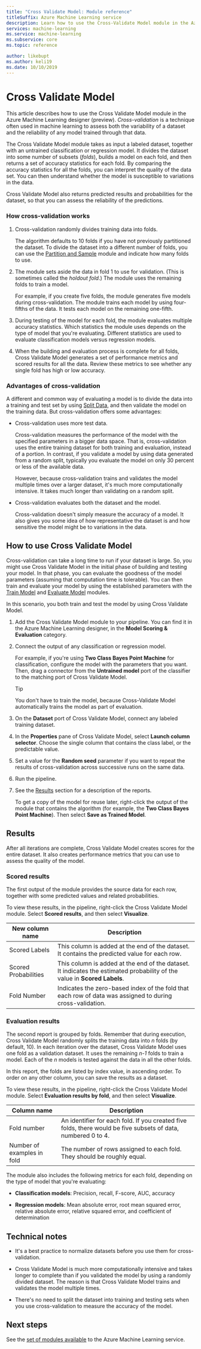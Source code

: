 ```yaml
---
title: "Cross Validate Model: Module reference"
titleSuffix: Azure Machine Learning service
description: Learn how to use the Cross-Validate Model module in the Azure Machine Learning service to cross-validate parameter estimates for classification or regression models by partitioning the data.
services: machine-learning
ms.service: machine-learning
ms.subservice: core
ms.topic: reference

author: likebupt
ms.author: keli19
ms.date: 10/10/2019
---
```

# Cross Validate Model

This article describes how to use the Cross Validate Model module in the Azure Machine Learning designer (preview). *Cross-validation* is a technique often used in machine learning to assess both the variability of a dataset and the reliability of any model trained through that data.  

The Cross Validate Model module takes as input a labeled dataset, together with an untrained classification or regression model. It divides the dataset into some number of subsets (*folds*), builds a model on each fold, and then returns a set of accuracy statistics for each fold. By comparing the accuracy statistics for all the folds, you can interpret the quality of the data set. You can then understand whether the model is susceptible to variations in the data.  

Cross Validate Model also returns predicted results and probabilities for the dataset, so that you can assess the reliability of the predictions.  

### How cross-validation works

1. Cross-validation randomly divides training data into folds. 

   The algorithm defaults to 10 folds if you have not previously partitioned the dataset. To divide the dataset into a different number of folds, you can use the [Partition and Sample](partition-and-sample.md) module and indicate how many folds to use.  

2.  The module sets aside the data in fold 1 to use for validation. (This is sometimes called the *holdout fold*.) The module uses the remaining folds to train a model. 

    For example, if you create five folds, the module generates five models during cross-validation. The module trains each model by using four-fifths of the data. It tests each model on the remaining one-fifth.  

3.  During testing of the model for each fold, the module evaluates multiple accuracy statistics. Which statistics the module uses depends on the type of model that you're evaluating. Different statistics are used to evaluate classification models versus regression models.  

4.  When the building and evaluation process is complete for all folds, Cross Validate Model generates a set of performance metrics and scored results for all the data. Review these metrics to see whether any single fold has high or low accuracy. 

### Advantages of cross-validation

A different and common way of evaluating a model is to divide the data into a training and test set by using [Split Data](split-data.md), and then validate the model on the training data. But cross-validation offers some advantages:  

-   Cross-validation uses more test data.

    Cross-validation measures the performance of the model with the specified parameters in a bigger data space. That is, cross-validation uses the entire training dataset for both training and evaluation, instead of a portion. In contrast, if you validate a model by using data generated from a random split, typically you evaluate the model on only 30 percent or less of the available data.  

    However, because cross-validation trains and validates the model multiple times over a larger dataset, it's much more computationally intensive. It takes much longer than validating on a random split.  

-   Cross-validation evaluates both the dataset and the model.

    Cross-validation doesn't simply measure the accuracy of a model. It also gives you some idea of how representative the dataset is and how sensitive the model might be to variations in the data.  

## How to use Cross Validate Model

Cross-validation can take a long time to run if your dataset is large.  So, you might use Cross Validate Model in the initial phase of building and testing your model. In that phase, you can evaluate the goodness of the model parameters (assuming that computation time is tolerable). You can then train and evaluate your model by using the established parameters with the [Train Model](train-model.md) and [Evaluate Model](evaluate-model.md) modules.

In this scenario, you both train and test the model by using Cross Validate Model.

1. Add the Cross Validate Model module to your pipeline. You can find it in the Azure Machine Learning designer, in the **Model Scoring & Evaluation** category. 

2. Connect the output of any classification or regression model. 

    For example, if you're using **Two Class Bayes Point Machine** for classification, configure the model with the parameters that you want. Then, drag a connector from the **Untrained model** port of the classifier to the matching port of Cross Validate Model. 

    > [!TIP] 
    > You don't have to train the model, because Cross-Validate Model automatically trains the model as part of evaluation.  
3.  On the **Dataset** port of Cross Validate Model, connect any labeled training dataset.  

4.  In the **Properties** pane of Cross Validate Model, select **Launch column selector**. Choose the single column that contains the class label, or the predictable value. 

5. Set a value for the **Random seed** parameter if you want to repeat the results of cross-validation across successive runs on the same data.  

6. Run the pipeline.

7. See the [Results](#results) section for a description of the reports.

    To get a copy of the model for reuse later, right-click the output of the module that contains the algorithm (for example, the **Two Class Bayes Point Machine**). Then select **Save as Trained Model**.

## Results

After all iterations are complete, Cross Validate Model creates scores for the entire dataset. It also creates performance metrics that you can use to assess the quality of the model.

### Scored results

The first output of the module provides the source data for each row, together with some predicted values and related probabilities. 

To view these results, in the pipeline, right-click the Cross Validate Model module. Select **Scored results**, and then select **Visualize**.

| New column name      | Description                              |
| -------------------- | ---------------------------------------- |
| Scored Labels        | This column is added at the end of the dataset. It contains the predicted value for each row. |
| Scored Probabilities | This column is added at the end of the dataset. It indicates the estimated probability of the value in **Scored Labels**. |
| Fold Number          | Indicates the zero-based index of the fold that each row of data was assigned to during cross-validation. |

 ### Evaluation results

The second report is grouped by folds. Remember that during execution, Cross Validate Model randomly splits the training data into *n* folds (by default, 10). In each iteration over the dataset, Cross Validate Model uses one fold as a validation dataset. It uses the remaining *n-1* folds to train a model. Each of the *n* models is tested against the data in all the other folds.

In this report, the folds are listed by index value, in ascending order.  To order on any other column, you can save the results as a dataset.

To view these results, in the pipeline, right-click the Cross Validate Model module. Select **Evaluation results by fold**, and then select **Visualize**.


|Column name| Description|
|----|----|
|Fold number| An identifier for each fold. If you created five folds, there would be five subsets of data, numbered 0 to 4.
|Number of examples in fold|The number of rows assigned to each fold. They should be roughly equal. |


The module also includes the following metrics for each fold, depending on the type of model that you're evaluating: 

+ **Classification models**: Precision, recall, F-score, AUC, accuracy  

+ **Regression models**: Mean absolute error, root mean squared error, relative absolute error, relative squared error, and coefficient of determination


## Technical notes  

+ It's a best practice to normalize datasets before you use them for cross-validation. 

+ Cross Validate Model is much more computationally intensive and takes longer to complete than if you validated the model by using a randomly divided dataset. The reason is that Cross Validate Model trains and validates the model multiple times.

+ There's no need to split the dataset into training and testing sets when you use cross-validation to measure the accuracy of the model. 


## Next steps

See the [set of modules available](module-reference.md) to the Azure Machine Learning service. 

